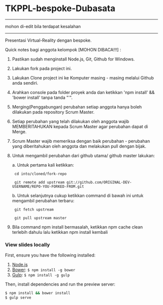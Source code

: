 
TKPPL-bespoke-Dubasata
======================

*************************************
mohon di-edit bila terdapat kesalahan
*************************************

Presentasi Virtual-Reality dengan bespoke.

Quick notes bagi anggota kelompok [MOHON DIBACA!!!] :

1. Pastikan sudah menginstall  Node.js, Git, Github for Windows.

2. Lakukan fork pada project ini.

3. Lakukan Clone project ini ke Komputer masing - masing melalui Github anda sendiri.

4. Arahkan console pada folder proyek anda dan ketikkan 'npm install' && 'bower install' tanpa tanda "'". 

5. Merging(Penggabungan) perubahan setiap anggota hanya boleh dilakukan pada repository Scrum Master.

6. Setiap perubahan yang telah dilakukan oleh anggota wajib MEMBERITAHUKAN kepada Scrum Master agar perubahan dapat di Merge.

7. Scrum Master wajib memeriksa dengan baik perubahan - perubahan yang diberitahukan oleh anggota dan melakukan pull dengan bijak.

8. Untuk mengambil perubahan dari github utama/ github master lakukan:

	a. Untuk pertama kali ketikkan:

		cd into/cloned/fork-repo

		git remote add upstream git://github.com/ORIGINAL-DEV-USERNAME/REPO-YOU-FORKED-FROM.git

	b. Untuk selanjutnya cukup ketikkan command di bawah ini untuk mengambil perubahan terbaru:

		git fetch upstream

		git pull upstream master

9. Bila command npm install bermasalah, ketikkan npm cache clean terlebih dahulu lalu ketikkan npm install kembali

### View slides locally

First, ensure you have the following installed:

1. [Node.js](http://nodejs.org)
2. [Bower](http://bower.io): `$ npm install -g bower`
3. [Gulp](http://gulpjs.com): `$ npm install -g gulp`

Then, install dependencies and run the preview server:

```bash
$ npm install && bower install
$ gulp serve
```

